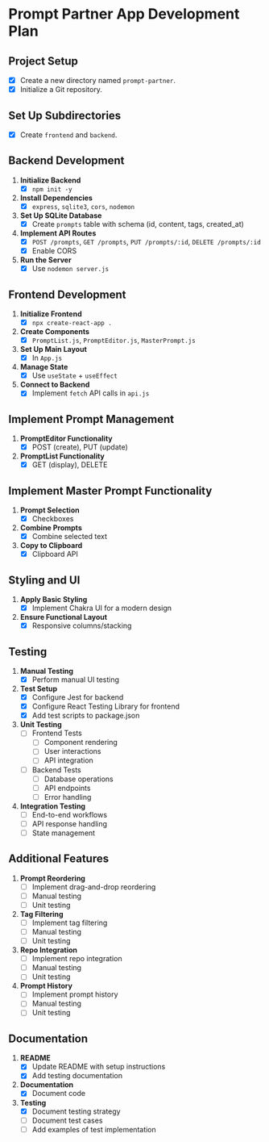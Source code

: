 # Prompt Partner App Development Plan

## Project Setup
- [X] Create a new directory named `prompt-partner`.
- [X] Initialize a Git repository.

## Set Up Subdirectories
- [X] Create `frontend` and `backend`.

## Backend Development
1. **Initialize Backend**  
   - [X] `npm init -y`
2. **Install Dependencies**  
   - [X] `express`, `sqlite3`, `cors`, `nodemon`
3. **Set Up SQLite Database**  
   - [X] Create `prompts` table with schema (id, content, tags, created_at)
4. **Implement API Routes**  
   - [X] `POST /prompts`, `GET /prompts`, `PUT /prompts/:id`, `DELETE /prompts/:id`
   - [X] Enable CORS
5. **Run the Server**  
   - [X] Use `nodemon server.js`

## Frontend Development
1. **Initialize Frontend**  
   - [X] `npx create-react-app .`
2. **Create Components**  
   - [X] `PromptList.js`, `PromptEditor.js`, `MasterPrompt.js`
3. **Set Up Main Layout**  
   - [X] In `App.js`
4. **Manage State**  
   - [X] Use `useState` + `useEffect`
5. **Connect to Backend**  
   - [X] Implement `fetch` API calls in `api.js`

## Implement Prompt Management
1. **PromptEditor Functionality**  
   - [X] POST (create), PUT (update)
2. **PromptList Functionality**  
   - [X] GET (display), DELETE

## Implement Master Prompt Functionality
1. **Prompt Selection**  
   - [X] Checkboxes
2. **Combine Prompts**  
   - [X] Combine selected text
3. **Copy to Clipboard**  
   - [X] Clipboard API

## Styling and UI
1. **Apply Basic Styling**  
   - [X] Implement Chakra UI for a modern design
2. **Ensure Functional Layout**  
   - [X] Responsive columns/stacking

## Testing
1. **Manual Testing**  
   - [X] Perform manual UI testing
2. **Test Setup**
   - [X] Configure Jest for backend
   - [X] Configure React Testing Library for frontend
   - [X] Add test scripts to package.json
3. **Unit Testing**
   - [ ] Frontend Tests
     - [ ] Component rendering
     - [ ] User interactions
     - [ ] API integration
   - [ ] Backend Tests
     - [ ] Database operations
     - [ ] API endpoints
     - [ ] Error handling
4. **Integration Testing**
   - [ ] End-to-end workflows
   - [ ] API response handling
   - [ ] State management

## Additional Features
1. **Prompt Reordering**
   - [ ] Implement drag-and-drop reordering
   - [ ] Manual testing
   - [ ] Unit testing
2. **Tag Filtering**
   - [ ] Implement tag filtering
   - [ ] Manual testing
   - [ ] Unit testing
3. **Repo Integration**
   - [ ] Implement repo integration
   - [ ] Manual testing
   - [ ] Unit testing
4. **Prompt History**
   - [ ] Implement prompt history
   - [ ] Manual testing
   - [ ] Unit testing

## Documentation
1. **README**
   - [X] Update README with setup instructions
   - [X] Add testing documentation
2. **Documentation**
   - [X] Document code
3. **Testing**
   - [X] Document testing strategy
   - [ ] Document test cases
   - [ ] Add examples of test implementation
